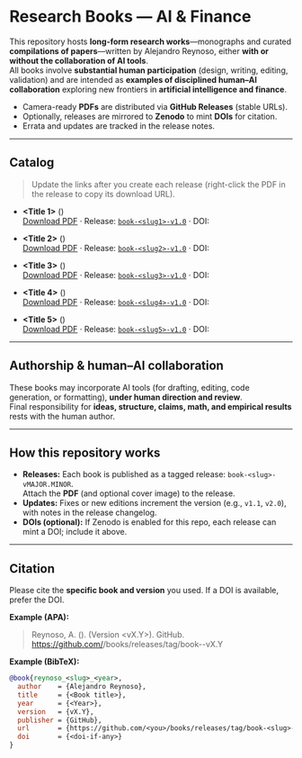 # Research Books — AI & Finance

This repository hosts **long-form research works**—monographs and curated **compilations of papers**—written by Alejandro Reynoso, either **with or without the collaboration of AI tools**.  
All books involve **substantial human participation** (design, writing, editing, validation) and are intended as **examples of disciplined human–AI collaboration** exploring new frontiers in **artificial intelligence and finance**.

- Camera-ready **PDFs** are distributed via **GitHub Releases** (stable URLs).
- Optionally, releases are mirrored to **Zenodo** to mint **DOIs** for citation.
- Errata and updates are tracked in the release notes.

---

## Catalog

> Update the links after you create each release (right-click the PDF in the release to copy its download URL).

- **<Title 1>** (<Year>)  
  [Download PDF](https://github.com/<you>/books/releases/download/book-<slug1>-v1.0/<file1.pdf>) · Release: [`book-<slug1>-v1.0`](https://github.com/<you>/books/releases/tag/book-<slug1>-v1.0) · DOI: <doi-if-any>

- **<Title 2>** (<Year>)  
  [Download PDF](https://github.com/<you>/books/releases/download/book-<slug2>-v1.0/<file2.pdf>) · Release: [`book-<slug2>-v1.0`](https://github.com/<you>/books/releases/tag/book-<slug2>-v1.0) · DOI: <doi-if-any>

- **<Title 3>** (<Year>)  
  [Download PDF](https://github.com/<you>/books/releases/download/book-<slug3>-v1.0/<file3.pdf>) · Release: [`book-<slug3>-v1.0`](https://github.com/<you>/books/releases/tag/book-<slug3>-v1.0) · DOI: <doi-if-any>

- **<Title 4>** (<Year>)  
  [Download PDF](https://github.com/<you>/books/releases/download/book-<slug4>-v1.0/<file4.pdf>) · Release: [`book-<slug4>-v1.0`](https://github.com/<you>/books/releases/tag/book-<slug4>-v1.0) · DOI: <doi-if-any>

- **<Title 5>** (<Year>)  
  [Download PDF](https://github.com/<you>/books/releases/download/book-<slug5>-v1.0/<file5.pdf>) · Release: [`book-<slug5>-v1.0`](https://github.com/<you>/books/releases/tag/book-<slug5>-v1.0) · DOI: <doi-if-any>

---

## Authorship & human–AI collaboration

These books may incorporate AI tools (for drafting, editing, code generation, or formatting), **under human direction and review**.  
Final responsibility for **ideas, structure, claims, math, and empirical results** rests with the human author.

---

## How this repository works

- **Releases:** Each book is published as a tagged release: `book-<slug>-vMAJOR.MINOR`.  
  Attach the **PDF** (and optional cover image) to the release.
- **Updates:** Fixes or new editions increment the version (e.g., `v1.1`, `v2.0`), with notes in the release changelog.
- **DOIs (optional):** If Zenodo is enabled for this repo, each release can mint a DOI; include it above.

---

## Citation

Please cite the **specific book and version** you used. If a DOI is available, prefer the DOI.

**Example (APA):**
> Reynoso, A. (<Year>). *<Book title>* (Version <vX.Y>). GitHub. https://github.com/<you>/books/releases/tag/book-<slug>-vX.Y

**Example (BibTeX):**
```bibtex
@book{reynoso_<slug>_<year>,
  author    = {Alejandro Reynoso},
  title     = {<Book title>},
  year      = {<Year>},
  version   = {vX.Y},
  publisher = {GitHub},
  url       = {https://github.com/<you>/books/releases/tag/book-<slug>-vX.Y},
  doi       = {<doi-if-any>}
}
